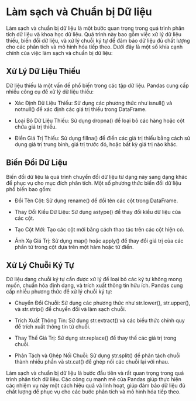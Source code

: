 # Làm sạch và Chuẩn bị Dữ liệu

Làm sạch và chuẩn bị dữ liệu là một bước quan trọng trong quá trình phân tích dữ liệu và khoa học dữ liệu. Quá trình này bao gồm việc xử lý dữ liệu thiếu, biến đổi dữ liệu, và xử lý chuỗi ký tự để đảm bảo dữ liệu đủ chất lượng cho các phân tích và mô hình hóa tiếp theo. Dưới đây là một số khía cạnh chính của việc làm sạch và chuẩn bị dữ liệu:

## Xử Lý Dữ Liệu Thiếu
Dữ liệu thiếu là một vấn đề phổ biến trong các tập dữ liệu. Pandas cung cấp nhiều công cụ để xử lý dữ liệu thiếu:

- Xác Định Dữ Liệu Thiếu: Sử dụng các phương thức như isnull() và notnull() để xác định các giá trị thiếu trong DataFrame.

- Loại Bỏ Dữ Liệu Thiếu: Sử dụng dropna() để loại bỏ các hàng hoặc cột chứa giá trị thiếu.

- Điền Giá Trị Thiếu: Sử dụng fillna() để điền các giá trị thiếu bằng cách sử dụng giá trị trung bình, giá trị trước đó, hoặc bất kỳ giá trị nào khác.

## Biến Đổi Dữ Liệu
Biến đổi dữ liệu là quá trình chuyển đổi dữ liệu từ dạng này sang dạng khác để phục vụ cho mục đích phân tích. Một số phương thức biến đổi dữ liệu phổ biến bao gồm:

- Đổi Tên Cột: Sử dụng rename() để đổi tên các cột trong DataFrame.

- Thay Đổi Kiểu Dữ Liệu: Sử dụng astype() để thay đổi kiểu dữ liệu của các cột.

-  Tạo Cột Mới: Tạo các cột mới bằng cách thao tác trên các cột hiện có.

- Ánh Xạ Giá Trị: Sử dụng map() hoặc apply() để thay đổi giá trị của các phần tử trong cột dựa trên một hàm hoặc từ điển.

## Xử Lý Chuỗi Ký Tự
Dữ liệu dạng chuỗi ký tự cần được xử lý để loại bỏ các ký tự không mong muốn, chuẩn hóa định dạng, và trích xuất thông tin hữu ích. Pandas cung cấp nhiều phương thức để xử lý chuỗi ký tự:

- Chuyển Đổi Chuỗi: Sử dụng các phương thức như str.lower(), str.upper(), và str.strip() để chuyển đổi và làm sạch chuỗi.

- Trích Xuất Thông Tin: Sử dụng str.extract() và các biểu thức chính quy để trích xuất thông tin từ chuỗi.

- Thay Thế Giá Trị: Sử dụng str.replace() để thay thế các giá trị trong chuỗi.

- Phân Tách và Ghép Nối Chuỗi: Sử dụng str.split() để phân tách chuỗi thành nhiều phần và str.cat() để ghép nối các chuỗi lại với nhau.

Làm sạch và chuẩn bị dữ liệu là bước đầu tiên và rất quan trọng trong quá trình phân tích dữ liệu. Các công cụ mạnh mẽ của Pandas giúp thực hiện các nhiệm vụ này một cách hiệu quả và linh hoạt, giúp đảm bảo dữ liệu đủ chất lượng để phục vụ cho các bước phân tích và mô hình hóa tiếp theo.